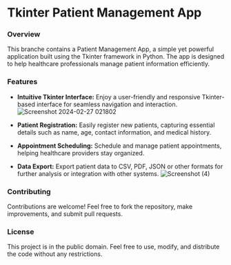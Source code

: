 # Tkinter Patient Management App

### Overview
This branche contains a Patient Management App, a simple yet powerful application built using the Tkinter framework in Python. The app is designed to help healthcare professionals manage patient information efficiently.

### Features
- **Intuitive Tkinter Interface:** Enjoy a user-friendly and responsive Tkinter-based interface for seamless navigation and interaction.
![Screenshot 2024-02-27 021802](https://github.com/Mohannad20/Tk-projects/assets/72934299/70340e74-b607-4ad4-aa1f-b70b86be3791)

- **Patient Registration:** Easily register new patients, capturing essential details such as name, age, contact information, and medical history.
- **Appointment Scheduling:** Schedule and manage patient appointments, helping healthcare providers stay organized.
- **Data Export:** Export patient data to CSV, PDF, JSON or other formats for further analysis or integration with other systems.
![Screenshot (4)](https://github.com/Mohannad20/Tk-projects/assets/72934299/044cd527-972b-4dc4-9d89-25a2c9df9c2f)

### Contributing
Contributions are welcome! Feel free to fork the repository, make improvements, and submit pull requests.

### License
This project is in the public domain. Feel free to use, modify, and distribute the code without any restrictions.

